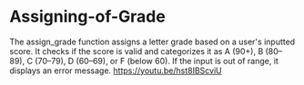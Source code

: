 # Assigning-of-Grade
The assign_grade function assigns a letter grade based on a user's inputted score. It checks if the score is valid and categorizes it as A (90+), B (80–89), C (70–79), D (60–69), or F (below 60). If the input is out of range, it displays an error message.
https://youtu.be/hst8IBScviU
